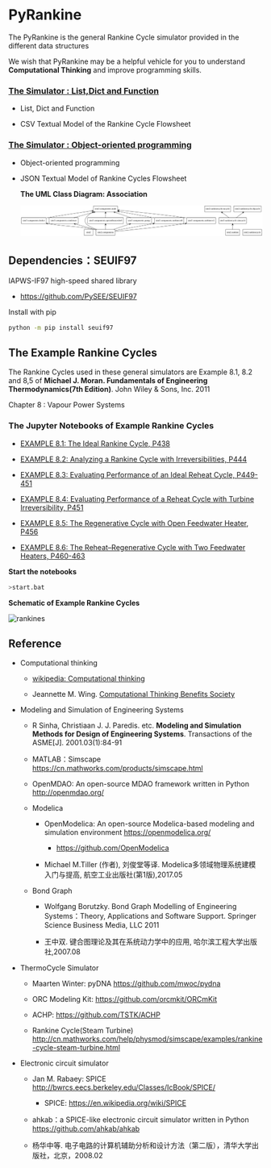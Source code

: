 # PyRankine

The PyRankine is the general Rankine Cycle simulator provided in the different data structures 

We wish that PyRankine may be a helpful vehicle for you to understand **Computational Thinking** and improve programming skills.

### [The Simulator : List,Dict and Function](./sim-fun)

* List, Dict and Function 

* CSV Textual Model of the Rankine Cycle Flowsheet 
     
### [The Simulator : Object-oriented programming](./sim-oop)

* Object-oriented programming

* JSON Textual Model of Rankine Cycles Flowsheet 
     
   **The UML Class Diagram: Association**

   ![The UML Class Diagram: Association](./sim-oop/uml/packages.svg)  
 
## Dependencies：SEUIF97

IAPWS-IF97 high-speed shared library

* https://github.com/PySEE/SEUIF97

Install with pip
```bash
python -m pip install seuif97
```

## The Example Rankine Cycles

The Rankine Cycles used in these general simulators are Example 8.1, 8.2 and 8,5 of **Michael J. Moran. Fundamentals of Engineering Thermodynamics(7th Edition)**. John Wiley & Sons, Inc. 2011

Chapter 8 : Vapour Power Systems 

### The Jupyter Notebooks of Example Rankine Cycles

* [EXAMPLE 8.1: The Ideal Rankine Cycle, P438](http://nbviewer.jupyter.org/github/PySEE/PyRankine/blob/master/notebook/RankineCycle81-82.ipynb)

* [EXAMPLE 8.2: Analyzing a Rankine Cycle with Irreversibilities,  P444](http://nbviewer.jupyter.org/github/PySEE/PyRankine/blob/master/notebook/RankineCycle81-82.ipynb)
  
* [EXAMPLE 8.3: Evaluating Performance of an Ideal Reheat Cycle, P449-451](http://nbviewer.jupyter.org/github/PySEE/PyRankine/blob/master/notebook/RankineCycle83-84.ipynb)

* [EXAMPLE 8.4: Evaluating Performance of a Reheat Cycle with Turbine Irreversibility, P451](http://nbviewer.jupyter.org/github/PySEE/PyRankine/blob/master/notebook/RankineCycle83-84.ipynb)

* [EXAMPLE 8.5: The Regenerative Cycle with Open Feedwater Heater, P456](http://nbviewer.jupyter.org/github/PySEE/PyRankine/blob/master/notebook/RankineCycle85.ipynb)

* [EXAMPLE 8.6: The Reheat–Regenerative Cycle with Two Feedwater Heaters, P460-463](http://nbviewer.jupyter.org/github/PySEE/PyRankine/blob/master/notebook/RankineCycle86.ipynb)

**Start the notebooks**

```bash
>start.bat
```

**Schematic of Example Rankine Cycles**

![rankines](./notebook/img/rankines.jpg)

## Reference

* Computational thinking

  * [wikipedia: Computational thinking]( https://en.wikipedia.org/wiki/Computational_thinking)

  * Jeannette M. Wing. [Computational Thinking Benefits Society]( http://socialissues.cs.toronto.edu/index.html%3Fp=279.html)

* Modeling and Simulation of Engineering Systems

  * R Sinha, Christiaan J. J. Paredis. etc. **Modeling and Simulation Methods for Design of Engineering Systems**. Transactions of the ASME[J]. 2001.03(1):84-91
 
  * MATLAB：Simscape https://cn.mathworks.com/products/simscape.html  

  * OpenMDAO: An open-source MDAO framework written in Python  http://openmdao.org/

  * Modelica
  
    * OpenModelica: An open-source Modelica-based modeling and simulation environment https://openmodelica.org/

      * https://github.com/OpenModelica

    * Michael M.Tiller (作者),  刘俊堂等译. Modelica多领域物理系统建模入门与提高, 航空工业出版社(第1版),2017.05

  * Bond Graph
  
    * Wolfgang Borutzky. Bond Graph Modelling of Engineering Systems：Theory, Applications and Software Support. Springer Science Business Media, LLC 2011

    * 王中双. 键合图理论及其在系统动力学中的应用, 哈尔滨工程大学出版社,2007.08

* ThermoCycle Simulator 

    * Maarten Winter: pyDNA https://github.com/mwoc/pydna

    * ORC Modeling Kit: https://github.com/orcmkit/ORCmKit

    * ACHP: https://github.com/TSTK/ACHP 

    * Rankine Cycle(Steam Turbine) http://cn.mathworks.com/help/physmod/simscape/examples/rankine-cycle-steam-turbine.html

*  Electronic circuit simulator 

   * Jan M. Rabaey: SPICE http://bwrcs.eecs.berkeley.edu/Classes/IcBook/SPICE/

      * SPICE: https://en.wikipedia.org/wiki/SPICE

   * ahkab：a SPICE-like electronic circuit simulator written in Python https://github.com/ahkab/ahkab

   * 杨华中等. 电子电路的计算机辅助分析和设计方法（第二版），清华大学出版社，北京，2008.02

